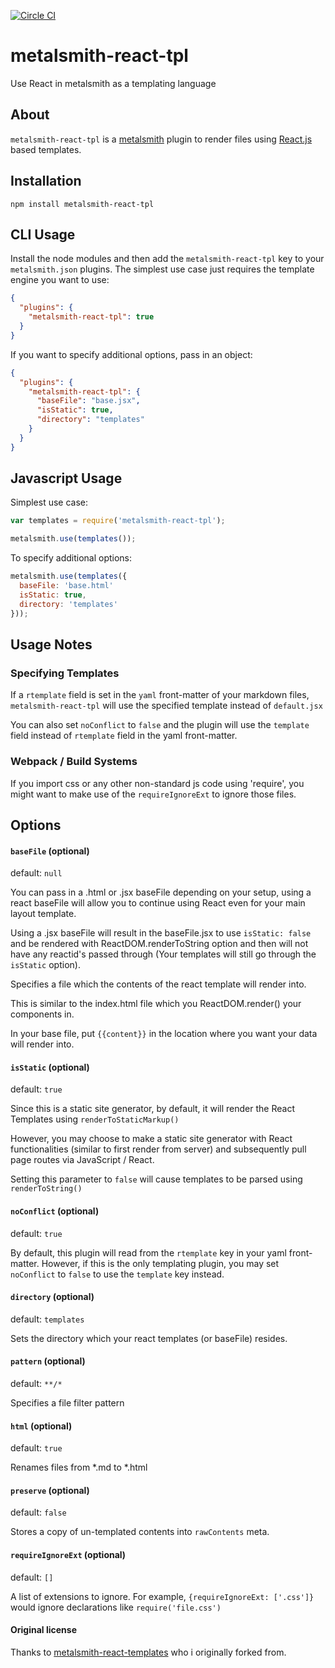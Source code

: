 [![Circle CI](https://circleci.com/gh/richardstevens/metalsmith-react-tpl/tree/master.svg?style=shield)](https://circleci.com/gh/richardstevens/metalsmith-react-tpl/tree/master)

# metalsmith-react-tpl
Use React in metalsmith as a templating language

## About
`metalsmith-react-tpl` is a [metalsmith](http://http://www.metalsmith.io/) plugin to render files using [React.js](http://http://facebook.github.io/react/) based templates. 



## Installation

```
npm install metalsmith-react-tpl
```
 
## CLI Usage

  Install the node modules and then add the `metalsmith-react-tpl` key to your `metalsmith.json` plugins. The simplest use case just requires the template engine you want to use:

```json
{
  "plugins": {
    "metalsmith-react-tpl": true
  }
}
```

  If you want to specify additional options, pass in an object:

```json
{
  "plugins": {
    "metalsmith-react-tpl": {
      "baseFile": "base.jsx",
      "isStatic": true,
      "directory": "templates"
    }
  }
}
```

## Javascript Usage

  Simplest use case:

```js
var templates = require('metalsmith-react-tpl');

metalsmith.use(templates());
```

  To specify additional options:

```js
metalsmith.use(templates({
  baseFile: 'base.html'
  isStatic: true,
  directory: 'templates'
}));
```


## Usage Notes

### Specifying Templates
If a `rtemplate` field is set in the `yaml` front-matter of your markdown files, `metalsmith-react-tpl` will use the specified template instead of `default.jsx`

You can also set `noConflict` to `false` and the plugin will use the `template` field instead of `rtemplate` field in the yaml front-matter.

### Webpack / Build Systems

If you import css or any other non-standard js code using 'require', 
you might want to make use of the `requireIgnoreExt` to ignore those files.



## Options

#### `baseFile` (optional)
default: `null`

You can pass in a .html or .jsx baseFile depending on your setup, using a react baseFile will allow you to continue using React even for your main layout template.

Using a .jsx baseFile will result in the baseFile.jsx to use `isStatic: false` and be rendered with ReactDOM.renderToString option and then will not have any reactid's passed through (Your templates will still go through the `isStatic` option).

Specifies a file which the contents of the react template will render into. 

This is similar to the index.html file which you ReactDOM.render() your components in.

In your base file, put `{{content}}` in the location where you want your data will render into.


#### `isStatic` (optional) 
default: `true`

Since this is a static site generator, by default, it will render the React Templates using `renderToStaticMarkup()`

However, you may choose to make a static site generator with React functionalities (similar to first render from server) and subsequently pull page routes via JavaScript / React.

Setting this parameter to `false` will cause templates to be parsed using `renderToString()`


#### `noConflict` (optional)
default: `true`

By default, this plugin will read from the `rtemplate` key in your yaml 
front-matter. However, if this is the only templating plugin, you may 
set `noConflict` to `false` to use the `template` key instead.


#### `directory` (optional) 
default: `templates`

Sets the directory which your react templates (or baseFile) resides.


#### `pattern` (optional)
default: `**/*`

Specifies a file filter pattern


#### `html` (optional)
default: `true`

Renames files from *.md to *.html


#### `preserve` (optional)
default: `false`

Stores a copy of un-templated contents into `rawContents` meta.


#### `requireIgnoreExt` (optional)
default: `[]`

A list of extensions to ignore. For example, `{requireIgnoreExt: ['.css']}` would 
ignore declarations like `require('file.css')`


#### Original license
Thanks to [metalsmith-react-templates](https://github.com/yeojz/metalsmith-react-templates) who i originally forked from.





